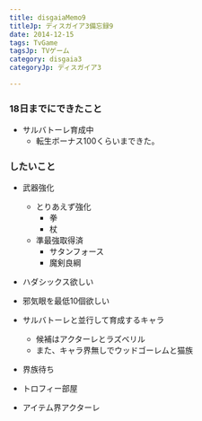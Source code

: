 ```yaml
---
title: disgaiaMemo9
titleJp: ディスガイア3備忘録9
date: 2014-12-15
tags: TvGame
tagsJp: TVゲーム
category: disgaia3
categoryJp: ディスガイア3

---
```


### 18日までにできたこと

* サルバトーレ育成中
	* 転生ボーナス100くらいまできた。

### したいこと

* 武器強化
	* とりあえず強化
		* 拳
		* 杖
	* 準最強取得済
		* サタンフォース
		* 魔剣良綱

* ハダシックス欲しい
* 邪気眼を最低10個欲しい
* サルバトーレと並行して育成するキャラ
	* 候補はアクターレとラズベリル
	* また、キャラ界無しでウッドゴーレムと猫族

* 界族待ち
* トロフィー部屋
* アイテム界アクターレ